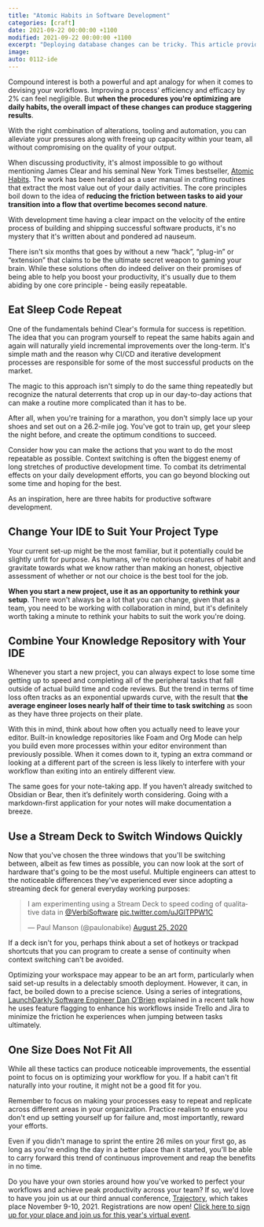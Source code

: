 ```yaml
---  
title: "Atomic Habits in Software Development"  
categories: [craft]  
date: 2021-09-22 00:00:00 +1100  
modified: 2021-09-22 00:00:00 +1100  
excerpt: "Deploying database changes can be tricky. This article provides a step-by-step approach with feature flags that you can use to deploy database changes without a downtime."  
image:  
auto: 0112-ide
---  
```


Compound interest is both a powerful and apt analogy for when it comes to devising your workflows. Improving a process' efficiency and efficacy by 2% can feel negligible. But **when the procedures you're optimizing are daily habits, the overall impact of these changes can produce staggering results**.

With the right combination of alterations, tooling and automation, you can alleviate your pressures along with freeing up capacity within your team, all without compromising on the quality of your output.

When discussing productivity, it's almost impossible to go without mentioning James Clear and his seminal New York Times bestseller, [Atomic Habits](/book-review-atomic-habits/). The work has been heralded as a user manual in crafting routines that extract the most value out of your daily activities. The core principles boil down to the idea of **reducing the friction between tasks to aid your transition into a flow that overtime becomes second nature**.

With development time having a clear impact on the velocity of the entire process of building and shipping successful software products, it's no mystery that it's written about and pondered ad nauseum.

There isn't six months that goes by without a new “hack”, “plug-in” or “extension” that claims to be the ultimate secret weapon to gaming your brain. While these solutions often do indeed deliver on their promises of being able to help you boost your productivity, it's usually due to them abiding by one core principle - being easily repeatable.

## Eat Sleep Code Repeat

One of the fundamentals behind Clear's formula for success is repetition. The idea that you can program yourself to repeat the same habits again and again will naturally yield incremental improvements over the long-term. It's simple math and the reason why CI/CD and iterative development processes are responsible for some of the most successful products on the market.

The magic to this approach isn't simply to do the same thing repeatedly but recognize the natural deterrents that crop up in our day-to-day actions that can make a routine more complicated than it has to be.

After all, when you're training for a marathon, you don't simply lace up your shoes and set out on a 26.2-mile jog. You've got to train up, get your sleep the night before, and create the optimum conditions to succeed.

Consider how you can make the actions that you want to do the most repeatable as possible. Context switching is often the biggest enemy of long stretches of productive development time. To combat its detrimental effects on your daily development efforts, you can go beyond blocking out some time and hoping for the best.

As an inspiration, here are three habits for productive software development.

## Change Your IDE to Suit Your Project Type

Your current set-up might be the most familiar, but it potentially could be slightly unfit for purpose. As humans, we're notorious creatures of habit and gravitate towards what we know rather than making an honest, objective assessment of whether or not our choice is the best tool for the job.

**When you start a new project, use it as an opportunity to rethink your setup**. There won't always be a lot that you can change, given that as a team, you need to be working with collaboration in mind, but it's definitely worth taking a minute to rethink your habits to suit the work you're doing.

## Combine Your Knowledge Repository with Your IDE

Whenever you start a new project, you can always expect to lose some time getting up to speed and completing all of the peripheral tasks that fall outside of actual build time and code reviews. But the trend in terms of time loss often tracks as an exponential upwards curve, with the result that **the average engineer loses nearly half of their time to task switching** as soon as they have three projects on their plate.

With this in mind, think about how often you actually need to leave your editor. Built-in knowledge repositories like Foam and Org Mode can help you build even more processes within your editor environment than previously possible. When it comes down to it, typing an extra command or looking at a different part of the screen is less likely to interfere with your workflow than exiting into an entirely different view.

The same goes for your note-taking app. If you haven’t already switched to Obsidian or Bear, then it’s definitely worth considering. Going with a markdown-first application for your notes will make documentation a breeze.


## Use a Stream Deck to Switch Windows Quickly

Now that you've chosen the three windows that you'll be switching between, albeit as few times as possible, you can now look at the sort of hardware that's going to be the most useful. Multiple engineers can attest to the noticeable differences they've experienced ever since adopting a streaming deck for general everyday working purposes:

<blockquote class="twitter-tweet"><p lang="en" dir="ltr">I am experimenting using a Stream Deck to speed coding of qualitative data in <a href="https://twitter.com/VerbiSoftware?ref_src=twsrc%5Etfw">@VerbiSoftware</a> <a href="https://t.co/uJGlTPPW1C">pic.twitter.com/uJGlTPPW1C</a></p>&mdash; Paul Manson (@paulonabike) <a href="https://twitter.com/paulonabike/status/1298354975626600448?ref_src=twsrc%5Etfw">August 25, 2020</a></blockquote> <script async src="https://platform.twitter.com/widgets.js" charset="utf-8"></script>  

If a deck isn't for you, perhaps think about a set of hotkeys or trackpad shortcuts that you can program to create a sense of continuity when context switching can't be avoided.

Optimizing your workspace may appear to be an art form, particularly when said set-up results in a delectably smooth deployment. However, it can, in fact, be boiled down to a precise science. Using a series of integrations, [LaunchDarkly Software Engineer Dan O'Brien](https://launchdarkly.com/blog/galaxy-feature-flags-daily-workflows/) explained in a recent talk how he uses feature flagging to enhance his workflows inside Trello and Jira to minimize the friction he experiences when jumping between tasks ultimately.

## One Size Does Not Fit All

While all these tactics can produce noticeable improvements, the essential point to focus on is optimizing your workflow for you. If a habit can't fit naturally into your routine, it might not be a good fit for you.

Remember to focus on making your processes easy to repeat and replicate across different areas in your organization. Practice realism to ensure you don't end up setting yourself up for failure and, most importantly, reward your efforts.

Even if you didn't manage to sprint the entire 26 miles on your first go, as long as you're ending the day in a better place than it started, you'll be able to carry forward this trend of continuous improvement and reap the benefits in no time.

Do you have your own stories around how you've worked to perfect your workflows and achieve peak productivity across your team? If so, we'd love to have you join us at our third annual conference, [Trajectory](https://trajectoryconf.com/), which takes place November 9-10, 2021. Registrations are now open! [Click here to sign up for your place and join us for this year's virtual event](https://trajectoryconf.com/trajectory-2021/).